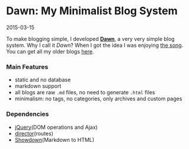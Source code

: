 # Dawn: My Minimalist Blog System

<p class="meta">2015-03-15</p>

To make blogging simple, I developed [**Dawn**](https://github.com/syaning/dawn), a very very simple blog system.
Why I call it *Dawn*? When I got the idea I was enjoying [the song](http://www.xiami.com/song/2098665?spm=a1z1s.3521865.23309997.1.0toSAM).
You can get all my older blogs [here](https://github.com/syaning/older-blogs).

### Main Features

* static and no database
* markdown support
* all blogs are raw `.md` files, no need to generate `.html` files
* minimalism: no tags, no categories, only archives and custom pages

### Dependencies

* [jQuery](http://jquery.com/)(DOM operations and Ajax)
* [director](https://github.com/flatiron/director)(routes)
* [Showdown](https://github.com/showdownjs/showdown)(Markdown to HTML)

